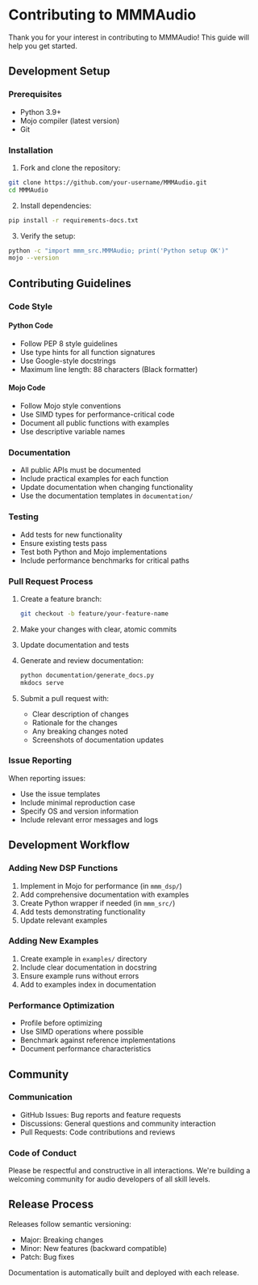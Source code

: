 # Contributing to MMMAudio

Thank you for your interest in contributing to MMMAudio! This guide will help you get started.

## Development Setup

### Prerequisites

- Python 3.9+
- Mojo compiler (latest version)
- Git

### Installation

1. Fork and clone the repository:

```bash
git clone https://github.com/your-username/MMMAudio.git
cd MMMAudio
```

2. Install dependencies:

```bash
pip install -r requirements-docs.txt
```

3. Verify the setup:

```bash
python -c "import mmm_src.MMMAudio; print('Python setup OK')"
mojo --version
```

## Contributing Guidelines

### Code Style

#### Python Code
- Follow PEP 8 style guidelines
- Use type hints for all function signatures
- Use Google-style docstrings
- Maximum line length: 88 characters (Black formatter)

#### Mojo Code
- Follow Mojo style conventions
- Use SIMD types for performance-critical code
- Document all public functions with examples
- Use descriptive variable names

### Documentation

- All public APIs must be documented
- Include practical examples for each function
- Update documentation when changing functionality
- Use the documentation templates in `documentation/`

### Testing

- Add tests for new functionality
- Ensure existing tests pass
- Test both Python and Mojo implementations
- Include performance benchmarks for critical paths

### Pull Request Process

1. Create a feature branch:
   ```bash
   git checkout -b feature/your-feature-name
   ```

2. Make your changes with clear, atomic commits

3. Update documentation and tests

4. Generate and review documentation:
   ```bash
   python documentation/generate_docs.py
   mkdocs serve
   ```

5. Submit a pull request with:
   - Clear description of changes
   - Rationale for the changes
   - Any breaking changes noted
   - Screenshots of documentation updates

### Issue Reporting

When reporting issues:
- Use the issue templates
- Include minimal reproduction case
- Specify OS and version information
- Include relevant error messages and logs

## Development Workflow

### Adding New DSP Functions

1. Implement in Mojo for performance (in `mmm_dsp/`)
2. Add comprehensive documentation with examples
3. Create Python wrapper if needed (in `mmm_src/`)
4. Add tests demonstrating functionality
5. Update relevant examples

### Adding New Examples

1. Create example in `examples/` directory
2. Include clear documentation in docstring
3. Ensure example runs without errors
4. Add to examples index in documentation

### Performance Optimization

- Profile before optimizing
- Use SIMD operations where possible
- Benchmark against reference implementations
- Document performance characteristics

## Community

### Communication

- GitHub Issues: Bug reports and feature requests
- Discussions: General questions and community interaction
- Pull Requests: Code contributions and reviews

### Code of Conduct

Please be respectful and constructive in all interactions. We're building a welcoming community for audio developers of all skill levels.

## Release Process

Releases follow semantic versioning:
- Major: Breaking changes
- Minor: New features (backward compatible)
- Patch: Bug fixes

Documentation is automatically built and deployed with each release.